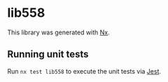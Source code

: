 # lib558

This library was generated with [Nx](https://nx.dev).

## Running unit tests

Run `nx test lib558` to execute the unit tests via [Jest](https://jestjs.io).
